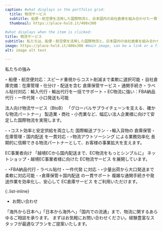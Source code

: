 ```yaml
---
caption: #what displays in the portfolio grid:
  title: 物流サービス
  subtitle: 船便・航空便を活用した国際物流と、日本国内の自社倉庫を組み合わせた一貫サービス
  thumbnail: https://place-hold.it/400x300
  
#what displays when the item is clicked:
title: 物流サービス
subtitle: 私たちは、船便・航空便を活用した国際物流と、日本国内の自社倉庫を組み合わせた一貫サービスを提供しています。法人企業様からEC事業者様まで、幅広いお客様のニーズに合わせて、最適な物流プランをご提案します。
image: https://place-hold.it/400x300 #main image, can be a link or a file in assets/img/portfolio
alt: image alt text

---
```

私たちの強み
 <div align="left">
   ‣ 船便・航空便対応：スピード重視からコスト削減まで柔軟に選択可能
   ‣ 自社倉庫完備：在庫管理・仕分け・配送を含む 倉庫保管サービス
   ‣ 通関手続き・ラベル貼付対応：輸入代行・輸出代行を一括でサポート
   ‣ EC物流に強い：FBA納品代行・一件代発・小口発送も可能

法人向け物流サービス（BtoB）
「グローバルサプライチェーンを支える、確かな物流パートナー」
製造業・商社・小売業など、幅広い法人企業様に向けて安定した国際物流を実現します。
</div>
 - ‣コスト効率と安定供給を両立した 国際輸送プラン
 - ‣輸入貨物の 倉庫保管・在庫管理・国内配送 を一貫対応
 - ‣物流アウトソーシング による業務効率化
長期的に信頼できる物流パートナーとして、お客様の事業拡大を支えます。

EC事業者向け
「越境ECから国内配送まで、EC物流をもっとシンプルに」
ネットショップ・越境EC事業者様に向けた EC物流サービス を展開しています。
</div>
 - ‣FBA納品代行・ラベル貼付・一件代発 に対応
</div>
 - ‣少量出荷から大口発送まで柔軟に対応可能
</div>
 - ‣倉庫保管＋国内配送 の一貫サポート
複雑な通関手続きや発送作業を効率化し、安心して EC倉庫サービス をご利用いただけます。


{:.list-inline} 
 - お問い合わせ

「海外から日本へ」「日本から海外へ」「国内での流通」まで、物流に関するあらゆるご相談を承ります。
まずはお気軽にお問い合わせください。経験豊富なスタッフが最適なプランをご提案いたします。
